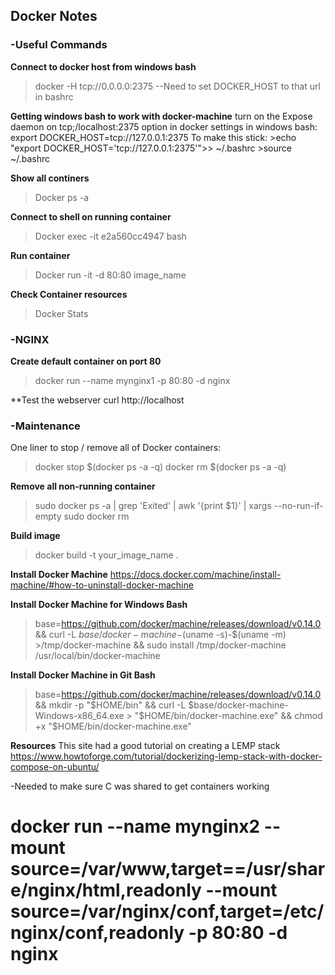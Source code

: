 ## Docker Notes



### -Useful Commands

**Connect to docker host from windows bash**
>docker -H tcp://0.0.0.0:2375
--Need to set DOCKER_HOST to that url in bashrc

**Getting windows bash to work with docker-machine**
turn on the Expose daemon on tcp;/localhost:2375 option in docker settings
in windows bash: export DOCKER_HOST=tcp://127.0.0.1:2375
To make this stick:
    >echo "export DOCKER_HOST='tcp://127.0.0.1:2375'">> ~/.bashrc
    >source ~/.bashrc

**Show all continers**
>Docker ps -a

**Connect to shell on running container**
>Docker exec -it e2a560cc4947 bash

**Run container**
>Docker run -it -d 80:80 image_name

**Check Container resources**
>Docker Stats

### -NGINX

**Create default container on port 80**
>docker run --name mynginx1 -p 80:80 -d nginx

**Test the webserver
curl http://localhost

### -Maintenance
One liner to stop / remove all of Docker containers:
  >docker stop $(docker ps -a -q)
  >docker rm $(docker ps -a -q)
  
**Remove all non-running container**
>sudo  docker ps -a | grep 'Exited' | awk '{print $1}' | xargs --no-run-if-empty sudo docker rm
  
 **Build image**
>docker build -t your_image_name .

**Install Docker Machine**
https://docs.docker.com/machine/install-machine/#how-to-uninstall-docker-machine

**Install Docker Machine for Windows Bash**
>base=https://github.com/docker/machine/releases/download/v0.14.0 &&
>  curl -L $base/docker-machine-$(uname -s)-$(uname -m) >/tmp/docker-machine &&
>  sudo install /tmp/docker-machine /usr/local/bin/docker-machine

**Install Docker Machine in Git Bash**
>base=https://github.com/docker/machine/releases/download/v0.14.0 &&
>  mkdir -p "$HOME/bin" &&
>  curl -L $base/docker-machine-Windows-x86_64.exe > "$HOME/bin/docker-machine.exe" &&
>  chmod +x "$HOME/bin/docker-machine.exe"
  
**Resources**
This site had a good tutorial on creating a LEMP stack
https://www.howtoforge.com/tutorial/dockerizing-lemp-stack-with-docker-compose-on-ubuntu/

-Needed to make sure C was shared to get containers working
# docker run --name mynginx2 --mount source=/var/www,target==/usr/share/nginx/html,readonly --mount source=/var/nginx/conf,target=/etc/nginx/conf,readonly -p 80:80 -d nginx
  